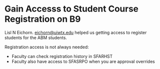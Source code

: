 # Gain Accesss to Student Course Registration on B9

Lisl N Eichorn. eichorn@uiwtx.edu helped us getting access to register students for the ABM students.

Registration access is not always needed:

* Faculty can check registration history in SFARHST
* Faculty also have access to SFASRPO when you are approval overrides

